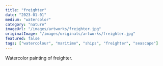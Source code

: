 ```yaml
---
title: "freighter"
date: "2023-01-01"
medium: "watercolor"
category: "nature"
imageUrl: "/images/artworks/freighter.jpg"
originalImage: "/images/originals/artworks/freighter.jpg"
featured: false
tags: ["watercolour", "maritime", "ships", "freighter", "seascape"]
---
```


Watercolor painting of freighter.
